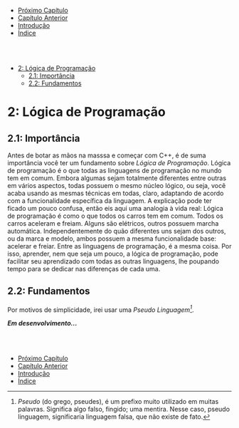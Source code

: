 - [Próximo Capítulo](./c++.md)
- [Capítulo Anterior](./ponto%20de%20entrada.md)
- [Introdução](../introdução.md)
- [Índice](../índice.md)

<br><br>





- [2: Lógica de Programação](#2-lógica-de-programação)
  - [2.1: Importância](#21-importância)
  - [2.2: Fundamentos](#22-fundamentos)





# 2: Lógica de Programação
## 2.1: Importância

Antes de botar as mãos na masssa e começar com C++, é de suma importância você ter um fundamento sobre *Lógica de Programação*.
Lógica de programação é o que todas as linguagens de programação no mundo tem em comum. Embora algumas sejam totalmente diferentes entre outras em vários aspectos, todas possuem o mesmo núcleo lógico, ou seja, você acaba usando as mesmas técnicas em todas, claro, adaptando de acordo com a funcionalidade específica da linguagem. A explicação pode ter ficado um pouco confusa, então eis aqui uma analogia à vida real: Lógica de programação é como o que todos os carros tem em comum. Todos os carros aceleram e freiam. Alguns são elétricos, outros possuem marcha automática. Independentemente do quão diferentes uns sejam dos outros, ou da marca e modelo, ambos possuem a mesma funcionalidade base: acelerar e freiar. Entre as linguagens de programação, é a mesma coisa.
Por isso, aprender, nem que seja um pouco, a lógica de programação, pode facilitar seu aprendizado com todas as outras linguagens, lhe poupando tempo para se dedicar nas diferenças de cada uma.





## 2.2: Fundamentos

Por motivos de simplicidade, irei usar uma *Pseudo Linguagem[^1]*.

***Em desenvolvimento...***





<br><br>

- [Próximo Capítulo](./c++.md)
- [Capítulo Anterior](./ponto%20de%20entrada.md)
- [Introdução](../introdução.md)
- [Índice](../índice.md)





[^1]: *Pseudo* (do grego, pseudes), é um prefixo muito utilizado em muitas palavras. Significa algo falso, fingido; uma mentira. Nesse caso, pseudo linguagem, significaria linguagem falsa, que não existe de fato.